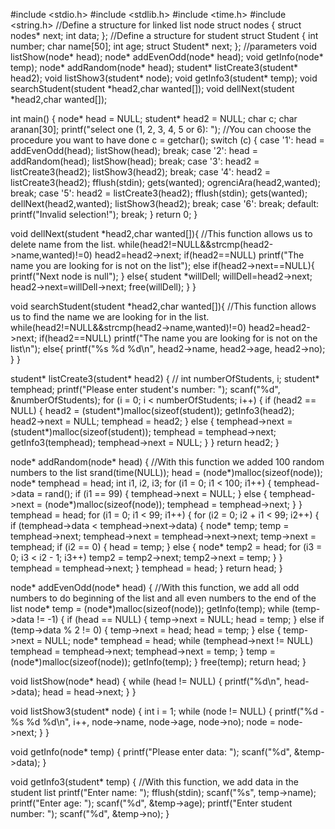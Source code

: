 #include <stdio.h>
#include <stdlib.h>
#include <time.h>
#include <string.h>
//Define a structure for linked list node
struct nodes {
    struct nodes* next;
    int data;
}; 
//Define a structure for student
struct Student {
    int number;
    char name[50];
    int age;
    struct Student* next;
};
//parameters
void listShow(node* head);
node* addEvenOdd(node* head);
void getInfo(node* temp);
node* addRandom(node* head);
student* listCreate3(student* head2);
void listShow3(student* node);
void getInfo3(student* temp);
void searchStudent(student *head2,char wanted[]);
void dellNext(student *head2,char wanted[]);

int main() {
    node* head = NULL;
    student* head2 = NULL;
    char c;
    char aranan[30];
    printf("select one (1, 2, 3, 4, 5 or 6): "); //You can choose the procedure you want to have done
    c = getchar();
    switch (c) {
        case '1':
            head = addEvenOdd(head);
            listShow(head);
            break;
        case '2':
            head = addRandom(head);
            listShow(head);
            break;
        case '3':
            head2 = listCreate3(head2);
            listShow3(head2);
            break;
        case '4':
        	head2 = listCreate3(head2);
        	fflush(stdin);
        	gets(wanted);
        	ogrenciAra(head2,wanted);
            break;
        case '5':
        	head2 = listCreate3(head2);
        	fflush(stdin);
        	gets(wanted);
        	dellNext(head2,wanted);
        	listShow3(head2);
            break;
        case '6':
            break;
        default:
            printf("Invalid selection!");
            break;
    }
    return 0;
}

void dellNext(student *head2,char wanted[]){ //This function allows us to delete name from the list.
	while(head2!=NULL&&strcmp(head2->name,wanted)!=0)
		head2=head2->next;
	if(head2==NULL)
		printf("The name you are looking for is not on the list");
	else if(head2->next==NULL){
		printf("Next node is null");
	}
	else{
		student *willDell;
		willDell=head2->next;
		head2->next=willDell->next;
		free(willDell);
	}
}

void searchStudent(student *head2,char wanted[]){ //This function allows us to find the name we are looking for in the list.
	while(head2!=NULL&&strcmp(head2->name,wanted)!=0)
		head2=head2->next;
	if(head2==NULL)
		printf("The name you are looking for is not on the list\n");
	else{
		printf("%s %d %d\n", head2->name, head2->age, head2->no);
	}
}

student* listCreate3(student* head2) { //
    int numberOfStudents, i;
    student* temphead;
    printf("Please enter student's number: ");
    scanf("%d", &numberOfStudents);
    for (i = 0; i < numberOfStudents; i++) {
        if (head2 == NULL) {
            head2 = (student*)malloc(sizeof(student));
            getInfo3(head2);
            head2->next = NULL;
            temphead = head2;
        } else {
            temphead->next = (student*)malloc(sizeof(student));
            temphead = temphead->next;
            getInfo3(temphead);
            temphead->next = NULL;
        }
    }
    return head2;
}

node* addRandom(node* head) { //With this function we added 100 random numbers to the list
    srand(time(NULL));
    head = (node*)malloc(sizeof(node));
    node* temphead = head;
    int i1, i2, i3;
    for (i1 = 0; i1 < 100; i1++) {
        temphead->data = rand();
        if (i1 == 99) {
            temphead->next = NULL;
        } else {
            temphead->next = (node*)malloc(sizeof(node));
            temphead = temphead->next;
        }
    }
    temphead = head;
    for (i1 = 0; i1 < 99; i1++) {
        for (i2 = 0; i2 + i1 < 99; i2++) {
            if (temphead->data < temphead->next->data) {
                node* temp;
                temp = temphead->next;
                temphead->next = temphead->next->next;
                temp->next = temphead;
                if (i2 == 0) {
                    head = temp;
                } else {
                    node* temp2 = head;
                    for (i3 = 0; i3 < i2 - 1; i3++)
                        temp2 = temp2->next;
                    temp2->next = temp;
                }
            }
            temphead = temphead->next;
        }
        temphead = head;
    }
    return head;
}

node* addEvenOdd(node* head) { //With this function, we add all odd numbers to do beginning of the list and all even numbers to the end of the list
    node* temp = (node*)malloc(sizeof(node));
    getInfo(temp);
    while (temp->data != -1) {
        if (head == NULL) {
            temp->next = NULL;
            head = temp;
        } else if (temp->data % 2 != 0) {
            temp->next = head;
            head = temp;
        } else {
            temp->next = NULL;
            node* temphead = head;
            while (temphead->next != NULL)
                temphead = temphead->next;
            temphead->next = temp;
        }
        temp = (node*)malloc(sizeof(node));
        getInfo(temp);
    }
    free(temp);
    return head;
}

void listShow(node* head) { 
    while (head != NULL) {
        printf("%d\n", head->data);
        head = head->next;
    }
}

void listShow3(student* node) {
    int i = 1;
    while (node != NULL) {
        printf("%d - %s %d %d\n", i++, node->name, node->age, node->no);
        node = node->next;
    }
}

void getInfo(node* temp) {
    printf("Please enter data: ");
    scanf("%d", &temp->data);
}

void getInfo3(student* temp) { //With this function, we add data in the student list
    printf("Enter name: ");
    fflush(stdin);
    scanf("%s", temp->name);
    printf("Enter age: ");
    scanf("%d", &temp->age);
    printf("Enter student number: ");
    scanf("%d", &temp->no);
}

